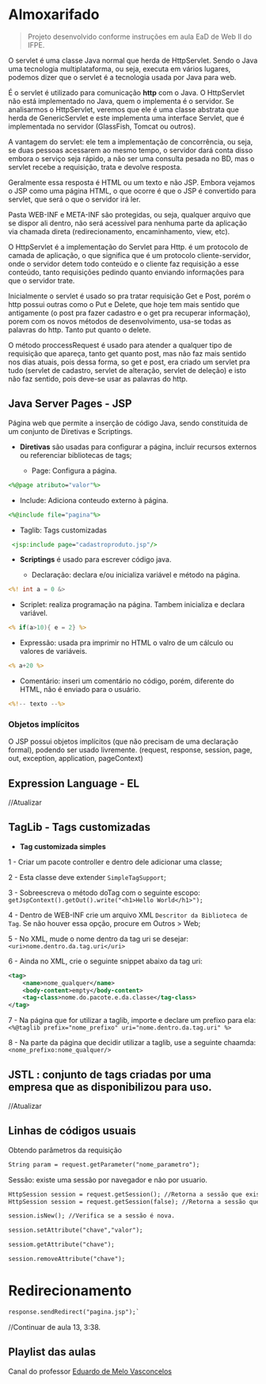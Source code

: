 # Almoxarifado

> Projeto desenvolvido conforme instruções em aula EaD de Web II do IFPE.

O servlet é uma classe Java normal que herda de HttpServlet. Sendo o Java uma tecnologia multiplataforma, ou seja, executa em vários lugares, podemos dizer que o servlet é a tecnologia usada por Java para web.

É o servlet é utilizado para comunicação **http** com o Java. O HttpServlet não está implementado no Java, quem o implementa é o servidor. Se analisarmos o HttpServlet, veremos que ele é uma classe abstrata que herda de GenericServlet e este implementa uma interface Servlet, que é implementada no servidor (GlassFish, Tomcat ou outros).

A vantagem do servlet: ele tem a implementação de concorrência, ou seja, se duas pessoas acessarem ao mesmo tempo, o servidor dará conta disso embora o serviço seja rápido, a não ser uma consulta pesada no BD, mas o servlet recebe a requisição, trata e devolve  resposta.

Geralmente essa resposta é HTML ou um texto e não JSP. Embora vejamos o JSP como uma página HTML, o que ocorre é que o JSP é convertido para servlet, que será o que o servidor irá ler.

Pasta WEB-INF e META-INF são protegidas, ou seja, qualquer arquivo que se dispor ali dentro, não será acessível para nenhuma parte da aplicação via chamada direta (redirecionamento, encaminhamento, view, etc).

O HttpServlet é a implementação do Servlet para Http. é  um protocolo de camada de aplicação, o que significa que é um protocolo cliente-servidor, onde o servidor detem todo conteúdo e o cliente faz requisição a esse conteúdo, tanto requisições pedindo quanto enviando informações para que o servidor trate.

Inicialmente o servlet é usado so pra tratar requisição Get e Post, porém o http possui outras como o Put e Delete, que hoje tem mais sentido que antigamente (o post pra fazer cadastro e o get pra recuperar informação), porem com os novos métodos de desenvolvimento, usa-se todas as palavras do http. Tanto put quanto o delete.

O método proccessRequest é usado para atender a qualquer tipo de requisição que apareça, tanto get quanto post, mas não faz mais sentido nos dias atuais, pois dessa forma, so get e post, era criado um servlet pra tudo (servlet de cadastro, servlet de alteração, servlet de deleção) e isto não faz sentido, pois deve-se usar as palavras do http.


## Java Server Pages - JSP

Página web que permite a inserção de código Java, sendo constituida de um conjunto de Diretivas e Scriptings.

* **Diretivas** são usadas para configurar a página, incluir recursos externos ou referenciar bibliotecas de tags;

  * Page: Configura a página.
```jsp
<%@page atributo="valor"%>
```

  * Include: Adiciona conteudo externo à página.
```jsp
<%@include file="pagina"%>
```

  * Taglib: Tags customizadas
```jsp
 <jsp:include page="cadastroproduto.jsp"/>
```

* **Scriptings** é usado para escrever código java.

  * Declaração: declara e/ou inicializa variável e método na página.
```jsp
<%! int a = 0 &>
```

  * Scriplet: realiza programação na página. Tambem inicializa e declara variável.
```jsp
<% if(a>10){ e = 2} %>
```

  * Expressão: usada pra imprimir no HTML o valro de um cálculo ou valores de variáveis.
```jsp
<% a+20 %>
```

  * Comentário: inseri um comentário no código, porém, diferente do HTML, não é enviado para o usuário.
```jsp
<%!-- texto --%>
```

### Objetos implícitos

O JSP possui objetos implícitos (que não precisam de uma declaração formal), podendo ser usado livremente.
(request, response, session, page, out, exception, application, pageContext)

## Expression Language - EL
//Atualizar

## TagLib - Tags customizadas 

* **Tag customizada simples**

1 - Criar um pacote controller e dentro dele adicionar uma classe;<br>

2 - Esta classe deve extender `SimpleTagSupport`;<br>

3 - Sobreescreva o método doTag com o seguinte escopo: <br> 
    `getJspContext().getOut().write("<h1>Hello World</h1>");`<br>
    
4 - Dentro de WEB-INF crie um arquivo XML `Descritor da Biblioteca de Tag`. Se não houver essa opção, procure em Outros > Web;

5 - No XML, mude o nome dentro da tag uri se desejar: <br>
    `<uri>nome.dentro.da.tag.uri</uri>`<br>
    
6 - Ainda no XML, crie o seguinte snippet abaixo da tag uri: <br>

```xml
<tag>
    <name>nome_qualquer</name>
    <body-content>empty</body-content>
    <tag-class>nome.do.pacote.e.da.classe</tag-class>
</tag>
```

7 - Na página que for utilizar a taglib, importe e declare um prefixo para ela: <br>
    `<%@taglib prefix="nome_prefixo" uri="nome.dentro.da.tag.uri" %>` <br>
    
8 - Na parte da página que decidir utilizar a taglib, use a seguinte chaamda: <br>
    `<nome_prefixo:nome_qualquer/>`

    
    
    
    
## JSTL : conjunto de tags criadas por uma empresa que as disponibilizou para uso.
//Atualizar

## Linhas de códigos usuais

Obtendo parâmetros da requisição <br>
```jsp
String param = request.getParameter("nome_parametro");
```

Sessão: existe uma sessão por navegador e não por usuario.
```jsp
HttpSession session = request.getSession(); //Retorna a sessão que existe. Se não existir, cria uma nova.
HttpSession session = request.getSession(false); //Retorna a sessão que existe, aso não exista laça uma excessão.

session.isNew(); //Verifica se a sessão é nova.

session.setAttribute("chave","valor");

sessiom.getAttribute("chave");

session.removeAttribute("chave");
```

# Redirecionamento

```jsp
response.sendRedirect("pagina.jsp");`
```

//Continuar de aula 13, 3:38.

## Playlist das aulas

Canal do professor [Eduardo de Melo Vasconcelos](https://www.youtube.com/playlist?list=PLXEnrSaX5MYCvZBMyc4181QdTKctzig8P)
